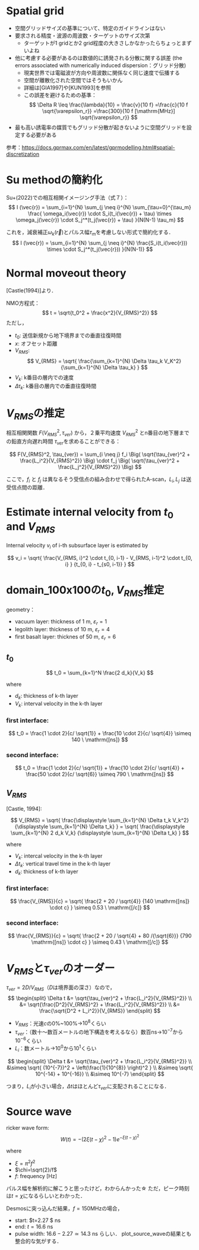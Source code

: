 # Spatial grid
- 空間グリッドサイズの基準について、特定のガイドラインはない
- 要求される精度・波源の周波数・ターゲットのサイズ次第
    - ターゲットが1 gridとか2 grid程度の大きさしかなかったらちょっとまずいよね
- 他に考慮する必要があるのは数値的に誘発される分散に関する誤差 (the errors associated with numerically induced dispersion：グリッド分散)
    - 現実世界では電磁波が方向や周波数に関係なく同じ速度で伝播する
    - 空間が離散化された空間ではそうもいかん
    - 詳細は[GIA1997]や[KUN1993]を参照
    - この誤差を避けるための基準：
$$
\Delta R 
\leq \frac{\lambda}{10}
= \frac{v}{10 f}
=\frac{c}{10 f \sqrt{\varepsilon_r}}
=\frac{300}{10 f [\mathrm{MHz}] \sqrt{\varepsilon_r}}
$$
- 最も高い誘電率の媒質でもグリッド分散が起きないように空間グリッドを設定する必要がある

参考：https://docs.gprmax.com/en/latest/gprmodelling.html#spatial-discretization


# Su methodの簡約化
Su+(2022)での相互相関イメージング手法（式７）：
$$
I (\vec{r}) = \sum_{i=1}^{N} \sum_{j \neq i}^{N} \sum_{\tau=0}^{\tau_m} \frac{ \omega_i(\vec{r}) \cdot S_i(t_i(\vec{r}) + \tau) \times \omega_j(\vec{r}) \cdot S_j^*(t_j(\vec{r}) + \tau) }{N(N-1) \tau_m}
$$


これを，減衰補正$\omega_k(\vec{r})$とパルス幅$\tau_m$を考慮しない形式で簡約化する．
$$
I (\vec{r}) = \sum_{i=1}^{N} \sum_{j \neq i}^{N} \frac{S_i(t_i(\vec{r})) \times \cdot S_j^*(t_j(\vec{r})) }{N(N-1)} 
$$



# Normal moveout theory
[Castle(1994)]より．

NMO方程式：
$$
t = \sqrt{t_0^2 + \frac{x^2}{V_{RMS}^2}}
$$
ただし，
- $t_0$: 送信新規から地下境界までの垂直往復時間
- $x$: オフセット距離
- $V_{RMS}$:
$$
V_{RMS} = \sqrt{
    \frac{\sum_{k=1}^{N} \Delta \tau_k V_K^2} {\sum_{k=1}^{N} \Delta \tau_k}
    }
$$
- $V_k$: k番目の層内での速度
- $\Delta \tau_k$: k番目の層内での垂直往復時間


# $V_{RMS}$の推定
相互相関関数 $F(V_{RMS}^2, \tau_{ver})$ から，２乗平均速度 $V_{RMS}^2$ とn番目の地下層までの鉛直方向遅れ時間 $\tau_{ver}$を求めることができる：

$$
F(V_{RMS}^2, \tau_{ver}) = \sum_{i \neq j} f_i \Big( \sqrt{\tau_{ver}^2 + \frac{L_i^2}{V_{RMS}^2}} \Big) \cdot f_j \Big( \sqrt{\tau_{ver}^2 + \frac{L_j^2}{V_{RMS}^2}} \Big)
$$

ここで，$f_i$ と $f_j$ は異なるそう受信点の組み合わせで得られたA-scan，$L_i, L_j$ は送受信点間の距離．


# Estimate internal velocity from $t_0$ and $V_{RMS}$
Internal velocity $v_i$ of i-th subsurface layer is estimated by

$$
v_i = \sqrt{
\frac{V_{RMS, i}^2 \cdot t_{0, i-1} - V_{RMS, i-1}^2 \cdot t_{0, i}
}
{t_{0, i} - t_{s0, i-1}}
}
$$

# domain_100x100の$t_0, V_{RMS}$推定

geometry：

- vacuum layer: thickness of 1 m, $\varepsilon_r = 1$
- legolith layer: thickness of 10 m, $\varepsilon_r = 4$
- first basalt layer: thicknes of 50 m, $\varepsilon_r = 6$

## $t_0$
$$
t_0 = \sum_{k=1}^N \frac{2 d_k}{V_k}
$$

where
- $d_k$: thickness of k-th layer
- $V_k$: interval velocity in the k-th layer

### first interface:
$$
t_0 = \frac{1 \cdot 2}{c/ \sqrt{1}} + \frac{10 \cdot 2}{c/ \sqrt{4}} \simeq 140 \ \mathrm{[ns]}
$$

###  second interface:
$$
t_0 = \frac{1 \cdot 2}{c/ \sqrt{1}} + \frac{10 \cdot 2}{c/ \sqrt{4}} + \frac{50 \cdot 2}{c/ \sqrt{6}} \simeq 790 \ \mathrm{[ns]}
$$

## $V_{RMS}$
[Castle, 1994]:

$$
V_{RMS} = \sqrt{
    \frac{\displaystyle \sum_{k=1}^{N} \Delta t_k V_k^2}
    {\displaystyle \sum_{k=1}^{N} \Delta t_k}
}
= \sqrt{
    \frac{\displaystyle \sum_{k=1}^{N} 2 d_k V_k}
    {\displaystyle \sum_{k=1}^{N} \Delta t_k}
}
$$

where
- $V_k$: intercal velocity in the k-th layer
- $\Delta t_k$: vertical travel time in the k-th layer
- $d_k$: thickness of k-th layer

### first interface:
$$
\frac{V_{RMS}}{c} = \sqrt{
     \frac{2 + 20 / \sqrt{4}}
     {140 \mathrm{[ns]} \cdot c}
     }
    \simeq 0.53 \ \mathrm{[/c]}
$$

###  second interface:
$$
\frac{V_{RMS}}{c} = \sqrt{
     \frac{2 + 20 / \sqrt{4} + 80 /{\sqrt{6}}}
     {790 \mathrm{[ns]} \cdot c}
     } \simeq 0.43 \ \mathrm{[/c]}
$$

# $V_{RMS}$と$\tau_{ver}$のオーダー
$\tau_{ver} = 2D / V_{RMS}$（$D$は境界面の深さ）なので，
$$
\begin{split}
\Delta t &= \sqrt{\tau_{ver}^2 + \frac{L_i^2}{V_{RMS}^2}} \\
&= \sqrt{\frac{D^2}{V_{RMS}^2} + \frac{L_i^2}{V_{RMS}^2}} \\
&= \frac{\sqrt{D^2 + L_i^2}}{V_{RMS}}
\end{split}
$$

- $V_{RMS}$：光速$c$の0%~100%→$10^8$くらい
- $\tau_{ver}$：（数十〜数百メートルの地下構造を考えるなら）数百ns→$10^{-7}$から$10^{-6}$くらい
- $L_i$：数メートル→$10^0$から$10^1$くらい

$$
\begin{split}
\Delta t &= \sqrt{\tau_{ver}^2 + \frac{L_i^2}{V_{RMS}^2}} \\
&\simeq \sqrt{ (10^{-7})^2 + \left(\frac{1}{10^{8}} \right)^2 } \\
&\simeq \sqrt{ 10^{-14} + 10^{-16}} \\
&\simeq 10^{-7}
\end{split}
$$

つまり，$L_i$が小さい場合，$\Delta t$はほとんど$\tau_{ver}$に支配されることになる．


# Source wave
ricker wave form:
$$
W(t) = - \Big( 2 \xi (t - \chi)^2 - 1 \Big) e^{-\xi (t - \chi)^2}
$$

where
- $\xi=\pi^2 f^2$
- $\chi=\sqrt{2}/f$
- $f$: frequency [Hz]

パルス幅を解析的に解こうと思ったけど，わからんかった☆
ただ，ピーク時刻は$t=\chi$になるらしいとわかった．

Desmosに突っ込んだ結果，$f=150$MHzの場合，
- start: $t=2.27 $ ns
- end: $t=16.6$ ns
- pulse width: $16.6 - 2.27 \simeq 14.3$ ns
らしい．
plot_source_waveの結果とも整合的な気がする．

